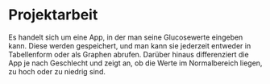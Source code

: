 # Projektarbeit
Es handelt sich um eine App, in der man seine Glucosewerte eingeben kann. Diese werden gespeichert, und man kann sie jederzeit entweder in Tabellenform oder als Graphen abrufen. Darüber hinaus differenziert die App je nach Geschlecht und zeigt an, ob die Werte im Normalbereich liegen, zu hoch oder zu niedrig sind.
